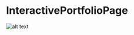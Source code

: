 # InteractivePortfolioPage

![alt text](https://github.com/ErikOnd/Day3Homework/blob/main/screenshot.png?raw=true)
